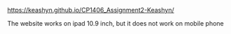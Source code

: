 https://keashyn.github.io/CP1406_Assignment2-Keashyn/

The website works on ipad 10.9 inch, but it does not work on mobile phone 

